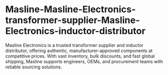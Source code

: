 # Masline-Masline-Electronics-transformer-supplier-Masline-Electronics-inductor-distributor
Masline Electronics is a trusted transformer supplier and inductor distributor, offering authentic, manufacturer-approved components at competitive prices. With vast inventory, bulk discounts, and fast global shipping, Masline supports engineers, OEMs, and procurement teams with reliable sourcing solutions.
